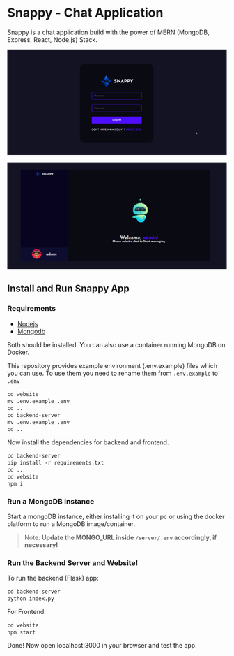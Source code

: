 # Snappy - Chat Application 
Snappy is a chat application build with the power of MERN (MongoDB, Express, React, Node.js) Stack. 

![login page](./images/snappy_login.png)

![home page](./images/snappy.png)

## Install and Run Snappy App

### Requirements
- [Nodejs](https://nodejs.org/en/download)
- [Mongodb](https://www.mongodb.com/docs/manual/administration/install-community/)

Both should be installed. You can also use a container running MongoDB on Docker.

This repository provides example environment (.env.example) files which you can use. To use them you need to rename them from ``.env.example`` to ``.env``
```shell
cd website
mv .env.example .env
cd ..
cd backend-server
mv .env.example .env
cd ..
```

Now install the dependencies for backend and frontend.
```shell
cd backend-server
pip install -r requirements.txt
cd ..
cd website
npm i
```

### Run a MongoDB instance
Start a mongoDB instance, either installing it on your pc or using the docker platform to run a MongoDB image/container.

>Note: **Update the MONGO_URL inside ``/server/.env`` accordingly, if necessary!**

### Run the Backend Server and Website!
To run the backend (Flask) app:


```shell
cd backend-server
python index.py
```

For Frontend:
```shell
cd website
npm start
```

Done! Now open localhost:3000 in your browser and test the app.
